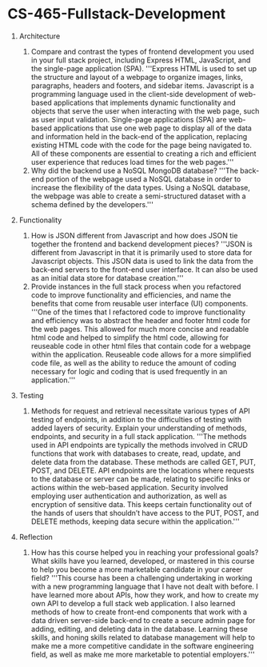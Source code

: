 # CS-465-Fullstack-Development

1. Architecture
    1. Compare and contrast the types of frontend development you used in your full stack project, including Express HTML, JavaScript, and the single-page application (SPA).
'''Express HTML is used to set up the structure and layout of a webpage to organize images, links, paragraphs, headers and footers, and sidebar items. Javascript is a programming language used in the client-side development of web-based applications that implements dynamic functionality and objects that serve the user when interacting with the web page, such as user input validation. Single-page applications (SPA) are web-based applications that use one web page to display all of the data and information held in the back-end of the application, replacing existing HTML code with the code for the page being navigated to. All of these components are essential to creating a rich and efficient user experience that reduces load times for the web pages.'''
    3. Why did the backend use a NoSQL MongoDB database?
'''The back-end portion of the webpage used a NoSQL database in order to increase the flexibility of the data types. Using a NoSQL database, the webpage was able to create a semi-structured dataset with a schema defined by the developers.'''

2. Functionality
    1. How is JSON different from Javascript and how does JSON tie together the frontend and backend development pieces?
       '''JSON is different from Javascript in that it is primarily used to store data for Javascript objects. This JSON data is used to link the data from the back-end servers to the front-end user interface. It can also be used as an initial data store for database creation.'''
    2. Provide instances in the full stack process when you refactored code to improve functionality and efficiencies, and name the benefits that come from reusable user interface (UI) components.
       '''One of the times that I refactored code to improve functionality and efficiency was to abstract the header and footer html code for the web pages. This allowed for much more concise and readable html code and helped to simplify the html code, allowing for reuseable code in other html files that contain code for a webpage within the application. Reuseable code allows for a more simplified code file, as well as the ability to reduce the amount of coding necessary for logic and coding that is used frequently in an application.'''

3. Testing
    1. Methods for request and retrieval necessitate various types of API testing of endpoints, in addition to the difficulties of testing with added layers of security. Explain your understanding of methods, endpoints, and security in a full stack application.
       '''The methods used in API endpoints are typically the methods involved in CRUD functions that work with databases to create, read, update, and delete data from the database. These methods are called GET, PUT, POST, and DELETE. API endpoints are the locations where requests to the database or server can be made, relating to specific links or actions within the web-based application. Security involved employing user authentication and authorization, as well as encryption of sensitive data. This keeps certain functionality out of the hands of users that shouldn’t have access to the PUT, POST, and DELETE methods, keeping data secure within the application.'''

4. Reflection
    1. How has this course helped you in reaching your professional goals? What skills have you learned, developed, or mastered in this course to help you become a more marketable candidate in your career field?
       '''This course has been a challenging undertaking in working with a new programming language that I have not dealt with before. I have learned more about APIs, how they work, and how to create my own API to develop a full stack web application. I also learned methods of how to create front-end components that work with a data driven server-side back-end to create a secure admin page for adding, editing, and deleting data in the database. Learning these skills, and honing skills related to database management will help to make me a more competitive candidate in the software engineering field, as well as make me more marketable to potential employers.'''

